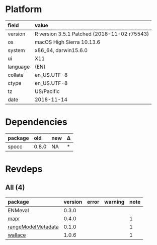 # Platform

|field    |value                                       |
|:--------|:-------------------------------------------|
|version  |R version 3.5.1 Patched (2018-11-02 r75543) |
|os       |macOS High Sierra 10.13.6                   |
|system   |x86_64, darwin15.6.0                        |
|ui       |X11                                         |
|language |(EN)                                        |
|collate  |en_US.UTF-8                                 |
|ctype    |en_US.UTF-8                                 |
|tz       |US/Pacific                                  |
|date     |2018-11-14                                  |

# Dependencies

|package |old   |new |Δ  |
|:-------|:-----|:---|:--|
|spocc   |0.8.0 |NA  |*  |

# Revdeps

## All (4)

|package                                              |version |error |warning |note |
|:----------------------------------------------------|:-------|:-----|:-------|:----|
|ENMeval                                              |0.3.0   |      |        |     |
|[mapr](problems.md#mapr)                             |0.4.0   |      |        |1    |
|[rangeModelMetadata](problems.md#rangemodelmetadata) |0.1.0   |      |        |1    |
|[wallace](problems.md#wallace)                       |1.0.6   |      |        |1    |

